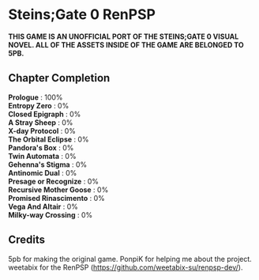 # Steins;Gate 0 RenPSP
**THIS GAME IS AN UNOFFICIAL PORT OF THE STEINS;GATE 0 VISUAL NOVEL. ALL OF THE ASSETS INSIDE OF THE GAME ARE BELONGED TO 5PB.**
## Chapter Completion 
**Prologue** : 100%</br>
**Entropy Zero** : 0%</br>
**Closed Epigraph** : 0%</br>
**A Stray Sheep** : 0%</br>
**X-day Protocol** : 0%</br>
**The Orbital Eclipse** : 0%</br>
**Pandora's Box** : 0%</br>
**Twin Automata** : 0%</br>
**Gehenna's Stigma** : 0%</br>
**Antinomic Dual** : 0%</br>
**Presage or Recognize** : 0%</br>
**Recursive Mother Goose** : 0%</br>
**Promised Rinascimento** : 0%</br>
**Vega And Altair** : 0%</br>
**Milky-way Crossing** : 0%</br>

## Credits
5pb for making the original game.
PonpiK for helping me about the project.
weetabix for the RenPSP (https://github.com/weetabix-su/renpsp-dev/).
